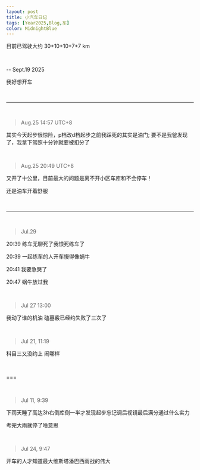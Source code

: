 ```yaml
---
layout: post
title: 小汽车日记
tags: [Year2025,Blog,车] 
color: MidnightBlue
---
```


目前已驾驶大约 30+10+10+7+7 km

<br>

-- Sept.19 2025

我好想开车

<br>


---

<br>

> Aug.25 14:57 UTC+8 

其实今天起步很惊险，p档改d档起步之前我踩死的其实是油门; 要不是我爸发现了，我拿下驾照十分钟就要被扣分了


<br>

> Aug.25 20:49 UTC+8 

又开了十公里，目前最大的问题是离不开小区车库和不会停车！

还是油车开着舒服

<br>


---

<br>

> Jul.29 

20:39 练车无聊死了我恨死练车了 

20:39 一起练车的人开车慢得像蜗牛

20:41 我要急哭了

20:47 蜗牛放过我

<br>

> Jul 27 13:00

我动了谁的机油 磕墓霰已经约失败了三次了

<br>

> Jul 21, 11:19

科目三又没约上 闹哪样

<br>

===

<br>

> Jul 11, 9:39

下雨天睡了高达3h右倒库倒一半才发现起步忘记调后视镜最后满分通过什么实力

考完大雨就停了啥意思

<br>


> Jul 24, 9:47

开车的人才知道最大维斯塔潘巴西雨战的伟大
